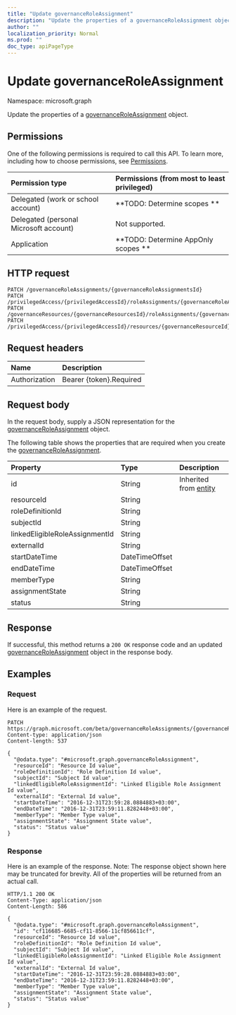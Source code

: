 ```yaml
---
title: "Update governanceRoleAssignment"
description: "Update the properties of a governanceRoleAssignment object."
author: ""
localization_priority: Normal
ms.prod: ""
doc_type: apiPageType
---
```


# Update governanceRoleAssignment

Namespace: microsoft.graph

Update the properties of a [governanceRoleAssignment](../resources/governanceroleassignment.md) object.

## Permissions
One of the following permissions is required to call this API. To learn more, including how to choose permissions, see [Permissions](/concepts/permissions-reference.md).

|Permission type|Permissions (from most to least privileged)|
|:---|:---|
|Delegated (work or school account)|**TODO: Determine scopes **|
|Delegated (personal Microsoft account)|Not supported.|
|Application|**TODO: Determine AppOnly scopes **|

## HTTP request
<!-- {
  "blockType": "ignored"
}
-->
``` http
PATCH /governanceRoleAssignments/{governanceRoleAssignmentsId}
PATCH /privilegedAccess/{privilegedAccessId}/roleAssignments/{governanceRoleAssignmentId}
PATCH /governanceResources/{governanceResourcesId}/roleAssignments/{governanceRoleAssignmentId}
PATCH /privilegedAccess/{privilegedAccessId}/resources/{governanceResourceId}/roleAssignments/{governanceRoleAssignmentId}
```

## Request headers
|Name|Description|
|:---|:---|
|Authorization|Bearer {token}.Required|

## Request body
In the request body, supply a JSON representation for the [governanceRoleAssignment](../resources/governanceroleassignment.md) object.

The following table shows the properties that are required when you create the [governanceRoleAssignment](../resources/governanceroleassignment.md).

|Property|Type|Description|
|:---|:---|:---|
|id|String| Inherited from [entity](../resources/entity.md)|
|resourceId|String||
|roleDefinitionId|String||
|subjectId|String||
|linkedEligibleRoleAssignmentId|String||
|externalId|String||
|startDateTime|DateTimeOffset||
|endDateTime|DateTimeOffset||
|memberType|String||
|assignmentState|String||
|status|String||



## Response
If successful, this method returns a `200 OK` response code and an updated [governanceRoleAssignment](../resources/governanceroleassignment.md) object in the response body.

## Examples

### Request
Here is an example of the request.
<!-- {
  "blockType": "request",
  "name": "update_governanceroleassignment"
}
-->
``` http
PATCH https://graph.microsoft.com/beta/governanceRoleAssignments/{governanceRoleAssignmentsId}
Content-type: application/json
Content-length: 537

{
  "@odata.type": "#microsoft.graph.governanceRoleAssignment",
  "resourceId": "Resource Id value",
  "roleDefinitionId": "Role Definition Id value",
  "subjectId": "Subject Id value",
  "linkedEligibleRoleAssignmentId": "Linked Eligible Role Assignment Id value",
  "externalId": "External Id value",
  "startDateTime": "2016-12-31T23:59:28.0884883+03:00",
  "endDateTime": "2016-12-31T23:59:11.8282448+03:00",
  "memberType": "Member Type value",
  "assignmentState": "Assignment State value",
  "status": "Status value"
}
```

### Response
Here is an example of the response. Note: The response object shown here may be truncated for brevity. All of the properties will be returned from an actual call.
<!-- {
  "blockType": "response",
  "truncated": true
}
-->
``` http
HTTP/1.1 200 OK
Content-Type: application/json
Content-Length: 586

{
  "@odata.type": "#microsoft.graph.governanceRoleAssignment",
  "id": "cf116685-6685-cf11-8566-11cf856611cf",
  "resourceId": "Resource Id value",
  "roleDefinitionId": "Role Definition Id value",
  "subjectId": "Subject Id value",
  "linkedEligibleRoleAssignmentId": "Linked Eligible Role Assignment Id value",
  "externalId": "External Id value",
  "startDateTime": "2016-12-31T23:59:28.0884883+03:00",
  "endDateTime": "2016-12-31T23:59:11.8282448+03:00",
  "memberType": "Member Type value",
  "assignmentState": "Assignment State value",
  "status": "Status value"
}
```

